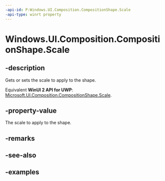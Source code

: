 ```yaml
---
-api-id: P:Windows.UI.Composition.CompositionShape.Scale
-api-type: winrt property
---
```


<!-- Property syntax.
public Vector2 Scale { get;  set; }
-->

# Windows.UI.Composition.CompositionShape.Scale

## -description

Gets or sets the scale to apply to the shape.

Equivalent **WinUI 2 API for UWP**: [Microsoft.UI.Composition.CompositionShape.Scale](/windows/winui/api/microsoft.ui.composition.compositionshape.scale).

## -property-value

The scale to apply to the shape.

## -remarks

## -see-also

## -examples

